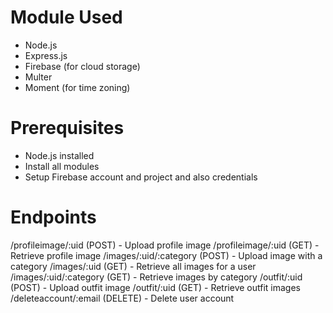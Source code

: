 # Module Used

- Node.js
- Express.js
- Firebase (for cloud storage)
- Multer
- Moment (for time zoning)

# Prerequisites

- Node.js installed
- Install all modules
- Setup Firebase account and project and also credentials

# Endpoints
/profileimage/:uid (POST) - Upload profile image
/profileimage/:uid (GET) - Retrieve profile image
/images/:uid/:category (POST) - Upload image with a category
/images/:uid (GET) - Retrieve all images for a user
/images/:uid/:category (GET) - Retrieve images by category
/outfit/:uid (POST) - Upload outfit image
/outfit/:uid (GET) - Retrieve outfit images
/deleteaccount/:email (DELETE) - Delete user account
